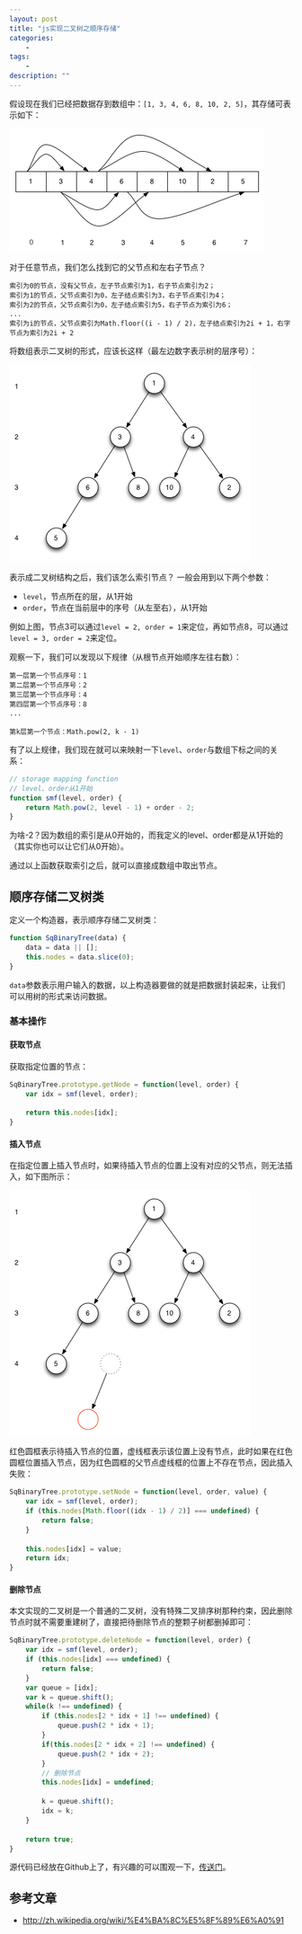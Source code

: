 ```yaml
---
layout: post
title: "js实现二叉树之顺序存储"
categories:
    -
tags:
    -
description: ""
---
```


假设现在我们已经把数据存到数组中：`[1, 3, 4, 6, 8, 10, 2, 5]`，其存储可表示如下：

<img src="/assets/images/sqBinaryTree-storage.png" alt="" />

对于任意节点，我们怎么找到它的父节点和左右子节点？

    索引为0的节点，没有父节点，左子节点索引为1，右子节点索引为2；
    索引为1的节点，父节点索引为0，左子结点索引为3，右子节点索引为4；
    索引为2的节点，父节点索引为0，左子结点索引为5，右子节点为索引为6；
    ...
    索引为i的节点，父节点索引为Math.floor((i - 1) / 2)，左子结点索引为2i + 1，右字节点为索引为2i + 2

将数组表示二叉树的形式，应该长这样（最左边数字表示树的层序号）：

<img src="/assets/images/sqBinaryTree-init.png" alt="" />

表示成二叉树结构之后，我们该怎么索引节点？ 一般会用到以下两个参数：

* `level`，节点所在的层，从1开始
* `order`，节点在当前层中的序号（从左至右），从1开始

例如上图，节点3可以通过`level = 2, order = 1`来定位，再如节点8，可以通过`level = 3, order = 2`来定位。

观察一下，我们可以发现以下规律（从根节点开始顺序左往右数）：

    第一层第一个节点序号：1
    第二层第一个节点序号：2
    第三层第一个节点序号：4
    第四层第一个节点序号：8
    ...

    第k层第一个节点：Math.pow(2, k - 1)

有了以上规律，我们现在就可以来映射一下`level`、`order`与数组下标之间的关系：

```javascript
// storage mapping function
// level、order从1开始
function smf(level, order) {
    return Math.pow(2, level - 1) + order - 2;
}
```

为啥-2？因为数组的索引是从0开始的，而我定义的level、order都是从1开始的（其实你也可以让它们从0开始）。

通过以上函数获取索引之后，就可以直接成数组中取出节点。

## 顺序存储二叉树类

定义一个构造器，表示顺序存储二叉树类：

```javascript
function SqBinaryTree(data) {
    data = data || [];
    this.nodes = data.slice(0);
}
```

`data`参数表示用户输入的数据，以上构造器要做的就是把数据封装起来，让我们可以用树的形式来访问数据。

### 基本操作

#### 获取节点

获取指定位置的节点：

```javascript
SqBinaryTree.prototype.getNode = function(level, order) {
    var idx = smf(level, order);

    return this.nodes[idx];
}
```

#### 插入节点

在指定位置上插入节点时，如果待插入节点的位置上没有对应的父节点，则无法插入，如下图所示：

<img src="/assets/images/sqBinaryTree-insert.png" alt="" />

红色圆框表示待插入节点的位置，虚线框表示该位置上没有节点，此时如果在红色圆框位置插入节点，因为红色圆框的父节点虚线框的位置上不存在节点，因此插入失败：

```javascript
SqBinaryTree.prototype.setNode = function(level, order, value) {
    var idx = smf(level, order);
    if (this.nodes[Math.floor((idx - 1) / 2)] === undefined) {
        return false;
    }

    this.nodes[idx] = value;
    return idx;
}
```

#### 删除节点

本文实现的二叉树是一个普通的二叉树，没有特殊二叉排序树那种约束，因此删除节点时就不需要重建树了，直接把待删除节点的整颗子树都删掉即可：

```javascript
SqBinaryTree.prototype.deleteNode = function(level, order) {
    var idx = smf(level, order);
    if (this.nodes[idx] === undefined) {
        return false;
    }
    var queue = [idx];
    var k = queue.shift();
    while(k !== undefined) {
        if (this.nodes[2 * idx + 1] !== undefined) {
            queue.push(2 * idx + 1);
        }
        if(this.nodes[2 * idx + 2] !== undefined) {
            queue.push(2 * idx + 2);
        }
        // 删除节点
        this.nodes[idx] = undefined;

        k = queue.shift();
        idx = k;
    }

    return true;
}
```

源代码已经放在Github上了，有兴趣的可以围观一下，[传送门](https://github.com/hushicai/hf/blob/master/src/data/SqBinaryTree.js)。

## 参考文章

* http://zh.wikipedia.org/wiki/%E4%BA%8C%E5%8F%89%E6%A0%91

